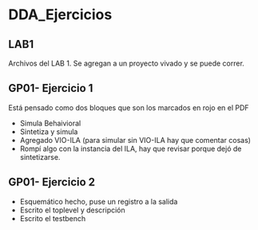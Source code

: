 # DDA_Ejercicios

## LAB1
Archivos del LAB 1. Se agregan a un proyecto vivado y se puede correr.

## GP01- Ejercicio 1
Está pensado como dos bloques que son los marcados en rojo en el PDF

* Simula Behaivioral
* Sintetiza y simula
* Agregado VIO-ILA (para simular sin VIO-ILA hay que comentar cosas)
* Rompí algo con la instancia del ILA, hay que revisar porque dejó de sintetizarse.

## GP01- Ejercicio 2

* Esquemático hecho, puse un registro a la salida
* Escrito el toplevel y descripción
* Escrito el testbench 
